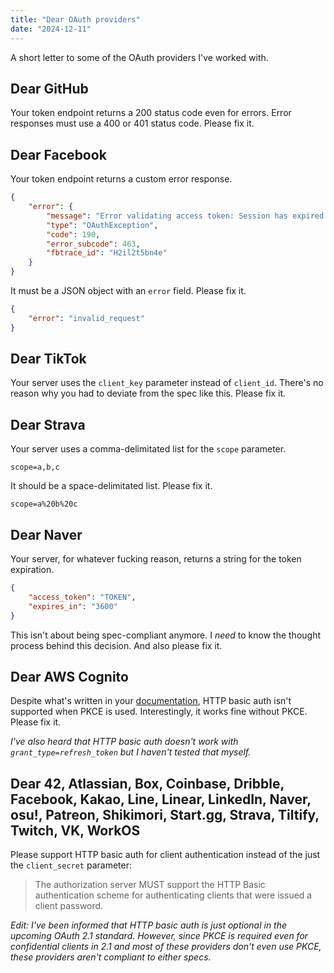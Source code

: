 ```yaml
---
title: "Dear OAuth providers"
date: "2024-12-11"
---
```


A short letter to some of the OAuth providers I've worked with.

## Dear GitHub

Your token endpoint returns a 200 status code even for errors. Error responses must use a 400 or 401 status code. Please fix it.

## Dear Facebook

Your token endpoint returns a custom error response.

```json
{
	"error": {
		"message": "Error validating access token: Session has expired on Wednesday, 14-Feb-18 18:00:00 PST. The current time is Thursday, 15-Feb-18 13:46:35 PST.",
		"type": "OAuthException",
		"code": 190,
		"error_subcode": 463,
		"fbtrace_id": "H2il2t5bn4e"
	}
}
```

It must be a JSON object with an `error` field. Please fix it.

```json
{
	"error": "invalid_request"
}
```

## Dear TikTok

Your server uses the `client_key` parameter instead of `client_id`. There's no reason why you had to deviate from the spec like this. Please fix it.

## Dear Strava

Your server uses a comma-delimitated list for the `scope` parameter.

```
scope=a,b,c
```

It should be a space-delimitated list. Please fix it.

```
scope=a%20b%20c
```

## Dear Naver

Your server, for whatever fucking reason, returns a string for the token expiration.

```json
{
	"access_token": "TOKEN",
	"expires_in": "3600"
}
```

This isn't about being spec-compliant anymore. I _need_ to know the thought process behind this decision. And also please fix it.

## Dear AWS Cognito

Despite what's written in your [documentation](https://docs.aws.amazon.com/cognito/latest/developerguide/token-endpoint.html#post-token-positive-exchanging-authorization-code-grant-with-pkce-for-tokens), HTTP basic auth isn't supported when PKCE is used. Interestingly, it works fine without PKCE. Please fix it.

*I've also heard that HTTP basic auth doesn't work with `grant_type=refresh_token` but I haven't tested that myself.*

## Dear 42, Atlassian, Box, Coinbase, Dribble, Facebook, Kakao, Line, Linear, LinkedIn, Naver, osu!, Patreon, Shikimori, Start.gg, Strava, Tiltify, Twitch, VK, WorkOS

Please support HTTP basic auth for client authentication instead of the just the `client_secret` parameter:

> The authorization server MUST support the HTTP Basic authentication scheme for authenticating clients that were issued a client password.

*Edit: I've been informed that HTTP basic auth is just optional in the upcoming OAuth 2.1 standard. However, since PKCE is required even for confidential clients in 2.1 and most of these providers don't even use PKCE, these providers aren't compliant to either specs.*
